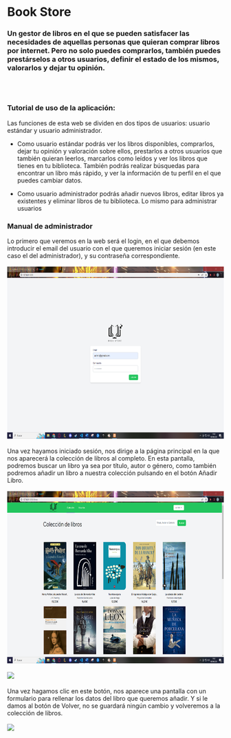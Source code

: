 # Book Store
<h3> 
Un gestor de libros en el que se pueden satisfacer las necesidades de aquellas personas que quieran comprar libros por internet. Pero no solo puedes comprarlos, también puedes prestárselos a otros usuarios, definir el estado de los mismos, valorarlos y dejar tu opinión.
</h3>
<br><br>

<h3>
Tutorial de uso de la aplicación:
</h3>

Las funciones de esta web se dividen en dos tipos de usuarios: usuario estándar y usuario administrador.
-	Como usuario estándar podrás ver los libros disponibles, comprarlos, dejar tu opinión y valoración sobre ellos, prestarlos a otros usuarios que también quieran leerlos, marcarlos como leídos y ver los libros que tienes en tu biblioteca. También podrás realizar búsquedas para encontrar un libro más rápido, y ver la información de tu perfil en el que puedes cambiar datos.

-	Como usuario administrador podrás añadir nuevos libros, editar libros ya existentes y eliminar libros de tu biblioteca. Lo mismo para administrar usuarios

<h3>
Manual de administrador
</h3>

Lo primero que veremos en la web será el login, en el que debemos introducir el email del usuario con el que queremos iniciar sesión (en este caso el del administrador), y su contraseña correspondiente.
<br>
<br>
<img width="auto" height="400px" src="/imagenes/loginadmin.png" />
<br>
<br>
Una vez hayamos iniciado sesión, nos dirige a la página principal en la que nos aparecerá la colección de libros al completo. En esta pantalla, podremos buscar un libro ya sea por título, autor o género, como también podremos añadir un libro a nuestra colección pulsando en el botón Añadir Libro.
<br>
<br>
<img width="auto" height="400px" src="/imagenes/inicioadmin.png" />
<br>
<br>
<img width="auto" height="400px" src="/imagenes/botonañadir.png" />
<br>
<br>
Una vez hagamos clic en este botón, nos aparece una pantalla con un formulario para rellenar los datos del libro que queremos añadir. Y si le damos al botón de Volver, no se guardará ningún cambio y volveremos a la colección de libros.
<br>
<br>
<img width="auto" height="400px" src="/imagenes/añadirlibro.png" />
<br>
<br>
